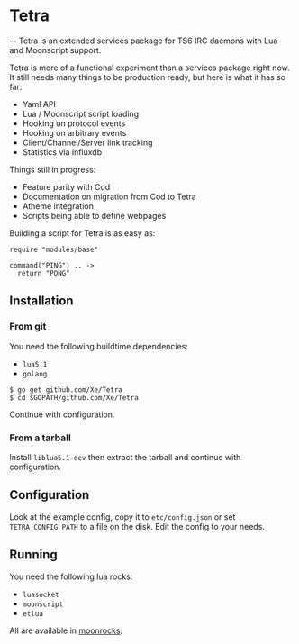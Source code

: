 # Tetra
--
Tetra is an extended services package for TS6 IRC daemons with Lua and 
Moonscript support.

Tetra is more of a functional experiment than a services package right now. It 
still needs many things to be production ready, but here is what it has so far:

- Yaml API
- Lua / Moonscript script loading
- Hooking on protocol events
- Hooking on arbitrary events
- Client/Channel/Server link tracking
- Statistics via influxdb

Things still in progress:

- Feature parity with Cod
- Documentation on migration from Cod to Tetra
- Atheme integration
- Scripts being able to define webpages

Building a script for Tetra is as easy as:

```moonscript
require "modules/base"

command("PING") .. ->
  return "PONG"
```

## Installation

### From git

You need the following buildtime dependencies:

- `lua5.1`
- `golang`

```console
$ go get github.com/Xe/Tetra
$ cd $GOPATH/github.com/Xe/Tetra
```

Continue with configuration.

### From a tarball

Install `liblua5.1-dev` then extract the tarball and continue with
configuration.

## Configuration

Look at the example config, copy it to `etc/config.json` or set
`TETRA_CONFIG_PATH` to a file on the disk. Edit the config to your needs.

## Running

You need the following lua rocks:

- `luasocket`
- `moonscript`
- `etlua`

All are available in [moonrocks](http://rocks.moonscript.org).
